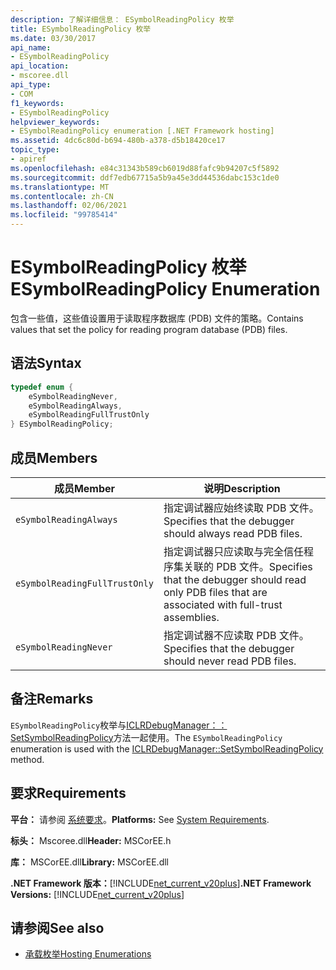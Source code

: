 ```yaml
---
description: 了解详细信息： ESymbolReadingPolicy 枚举
title: ESymbolReadingPolicy 枚举
ms.date: 03/30/2017
api_name:
- ESymbolReadingPolicy
api_location:
- mscoree.dll
api_type:
- COM
f1_keywords:
- ESymbolReadingPolicy
helpviewer_keywords:
- ESymbolReadingPolicy enumeration [.NET Framework hosting]
ms.assetid: 4dc6c80d-b694-480b-a378-d5b18420ce17
topic_type:
- apiref
ms.openlocfilehash: e84c31343b589cb6019d88fafc9b94207c5f5892
ms.sourcegitcommit: ddf7edb67715a5b9a45e3dd44536dabc153c1de0
ms.translationtype: MT
ms.contentlocale: zh-CN
ms.lasthandoff: 02/06/2021
ms.locfileid: "99785414"
---
```

# <a name="esymbolreadingpolicy-enumeration"></a><span data-ttu-id="62d3b-103">ESymbolReadingPolicy 枚举</span><span class="sxs-lookup"><span data-stu-id="62d3b-103">ESymbolReadingPolicy Enumeration</span></span>

<span data-ttu-id="62d3b-104">包含一些值，这些值设置用于读取程序数据库 (PDB) 文件的策略。</span><span class="sxs-lookup"><span data-stu-id="62d3b-104">Contains values that set the policy for reading program database (PDB) files.</span></span>  
  
## <a name="syntax"></a><span data-ttu-id="62d3b-105">语法</span><span class="sxs-lookup"><span data-stu-id="62d3b-105">Syntax</span></span>  
  
```cpp  
typedef enum {  
    eSymbolReadingNever,  
    eSymbolReadingAlways,  
    eSymbolReadingFullTrustOnly  
} ESymbolReadingPolicy;  
```  
  
## <a name="members"></a><span data-ttu-id="62d3b-106">成员</span><span class="sxs-lookup"><span data-stu-id="62d3b-106">Members</span></span>  
  
|<span data-ttu-id="62d3b-107">成员</span><span class="sxs-lookup"><span data-stu-id="62d3b-107">Member</span></span>|<span data-ttu-id="62d3b-108">说明</span><span class="sxs-lookup"><span data-stu-id="62d3b-108">Description</span></span>|  
|------------|-----------------|  
|`eSymbolReadingAlways`|<span data-ttu-id="62d3b-109">指定调试器应始终读取 PDB 文件。</span><span class="sxs-lookup"><span data-stu-id="62d3b-109">Specifies that the debugger should always read PDB files.</span></span>|  
|`eSymbolReadingFullTrustOnly`|<span data-ttu-id="62d3b-110">指定调试器只应读取与完全信任程序集关联的 PDB 文件。</span><span class="sxs-lookup"><span data-stu-id="62d3b-110">Specifies that the debugger should read only PDB files that are associated with full-trust assemblies.</span></span>|  
|`eSymbolReadingNever`|<span data-ttu-id="62d3b-111">指定调试器不应读取 PDB 文件。</span><span class="sxs-lookup"><span data-stu-id="62d3b-111">Specifies that the debugger should never read PDB files.</span></span>|  
  
## <a name="remarks"></a><span data-ttu-id="62d3b-112">备注</span><span class="sxs-lookup"><span data-stu-id="62d3b-112">Remarks</span></span>  

 <span data-ttu-id="62d3b-113">`ESymbolReadingPolicy`枚举与[ICLRDebugManager：： SetSymbolReadingPolicy](iclrdebugmanager-setsymbolreadingpolicy-method.md)方法一起使用。</span><span class="sxs-lookup"><span data-stu-id="62d3b-113">The `ESymbolReadingPolicy` enumeration is used with the [ICLRDebugManager::SetSymbolReadingPolicy](iclrdebugmanager-setsymbolreadingpolicy-method.md) method.</span></span>  
  
## <a name="requirements"></a><span data-ttu-id="62d3b-114">要求</span><span class="sxs-lookup"><span data-stu-id="62d3b-114">Requirements</span></span>  

 <span data-ttu-id="62d3b-115">**平台：** 请参阅 [系统要求](../../get-started/system-requirements.md)。</span><span class="sxs-lookup"><span data-stu-id="62d3b-115">**Platforms:** See [System Requirements](../../get-started/system-requirements.md).</span></span>  
  
 <span data-ttu-id="62d3b-116">**标头：** Mscoree.dll</span><span class="sxs-lookup"><span data-stu-id="62d3b-116">**Header:** MSCorEE.h</span></span>  
  
 <span data-ttu-id="62d3b-117">**库：** MSCorEE.dll</span><span class="sxs-lookup"><span data-stu-id="62d3b-117">**Library:** MSCorEE.dll</span></span>  
  
 <span data-ttu-id="62d3b-118">**.NET Framework 版本：**[!INCLUDE[net_current_v20plus](../../../../includes/net-current-v20plus-md.md)]</span><span class="sxs-lookup"><span data-stu-id="62d3b-118">**.NET Framework Versions:** [!INCLUDE[net_current_v20plus](../../../../includes/net-current-v20plus-md.md)]</span></span>  
  
## <a name="see-also"></a><span data-ttu-id="62d3b-119">请参阅</span><span class="sxs-lookup"><span data-stu-id="62d3b-119">See also</span></span>

- [<span data-ttu-id="62d3b-120">承载枚举</span><span class="sxs-lookup"><span data-stu-id="62d3b-120">Hosting Enumerations</span></span>](hosting-enumerations.md)
